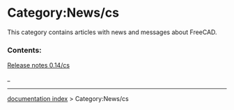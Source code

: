 # Category:News/cs
This category contains articles with news and messages about FreeCAD.

### Contents:

[Release notes 0.14/cs](Release_notes_0.14/cs.md)

_

---
[documentation index](../README.md) > Category:News/cs
